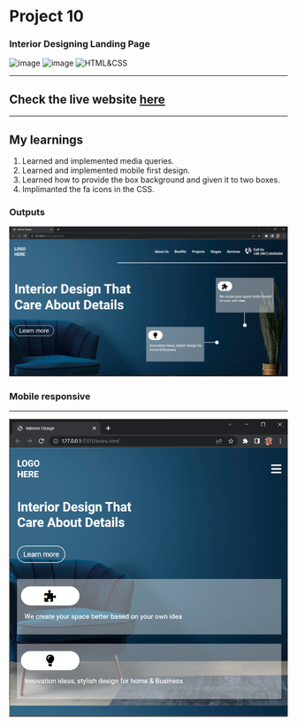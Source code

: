 # Project 10
### Interior Designing Landing Page

![image](https://img.shields.io/badge/Mobile--Responsive-YES-green)
![image](https://img.shields.io/badge/Time--Taken-4hrs-green)
![HTML&CSS](https://img.shields.io/badge/HTML-CSS-blue)
***
## Check the live website [here]()
***
## My learnings
1. Learned and implemented media queries.
2. Learned and implemented mobile first design.
3. Learned how to provide the box background and given it to two boxes.
4. Implimanted the fa icons in the CSS.

### Outputs
 ![Output](./0utput-01.png)
 ### Mobile responsive
 ***
 ![Output](output-02.png)